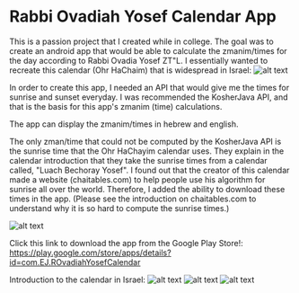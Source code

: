 # Rabbi Ovadiah Yosef Calendar App
This is a passion project that I created while in college.
The goal was to create an android app that would be able to calculate the zmanim/times for the day according to Rabbi Ovadia Yosef ZT"L.
I essentially wanted to recreate this calendar (Ohr HaChaim) that is widespread in Israel:
![alt text](https://i.imgur.com/QqGAtTB.jpg)

In order to create this app, I needed an API that would give me the times for sunrise and sunset everyday. I was recommended the KosherJava API, and that is the basis for this app's zmanim (time) calculations.

The app can display the zmanim/times in hebrew and english.

The only zman/time that could not be computed by the KosherJava API is the sunrise time that the Ohr HaChayim calendar uses. They explain in the calendar introduction that they take the sunrise times from a calendar called, "Luach Bechoray Yosef". I found out that the creator of this calendar made a website (chaitables.com) to help people use his algorithm for sunrise all over the world. Therefore, I added the ability to download these times in the app. (Please see the introduction on chaitables.com to understand why it is so hard to compute the sunrise times.)

![alt text](https://play-lh.googleusercontent.com/46VfUTuZLlA_ogFYMP0oLUbtgQtsj-D3lHNDnS5LvqVwwgXr4Qh0p8d0ZiJg-z69IEY=w720-h310-rw)

Click this link to download the app from the Google Play Store!: https://play.google.com/store/apps/details?id=com.EJ.ROvadiahYosefCalendar

Introduction to the calendar in Israel:
![alt text](https://i.imgur.com/udfwy3R.jpg)
![alt text](https://i.imgur.com/ureV4p4.jpg)
![alt text](https://i.imgur.com/HXEzXvr.jpg)
